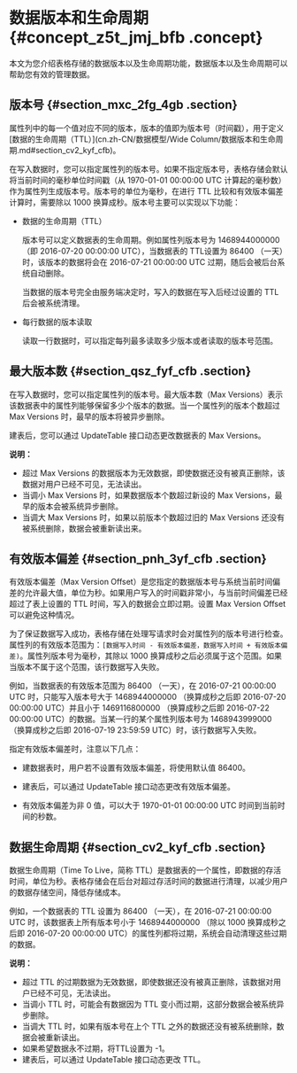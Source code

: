 # 数据版本和生命周期 {#concept_z5t_jmj_bfb .concept}

本文为您介绍表格存储的数据版本以及生命周期功能，数据版本以及生命周期可以帮助您有效的管理数据。

## 版本号 {#section_mxc_2fg_4gb .section}

属性列中的每一个值对应不同的版本，版本的值即为版本号（时间戳），用于定义[数据的生命周期（TTL）](cn.zh-CN/数据模型/Wide Column/数据版本和生命周期.md#section_cv2_kyf_cfb)。

在写入数据时，您可以指定属性列的版本号。如果不指定版本号，表格存储会默认将当前时间的毫秒单位时间戳（从 1970-01-01 00:00:00 UTC 计算起的毫秒数）作为属性列生成版本号。版本号的单位为毫秒，在进行 TTL 比较和有效版本偏差计算时，需要除以 1000 换算成秒。版本号主要可以实现以下功能：

-   数据的生命周期（TTL）

    版本号可以定义数据表的生命周期。例如属性列版本号为 1468944000000 （即 2016-07-20 00:00:00 UTC），当数据表的 TTL设置为 86400 （一天）时，该版本的数据将会在 2016-07-21 00:00:00 UTC 过期，随后会被后台系统自动删除。

    当数据的版本号完全由服务端决定时，写入的数据在写入后经过设置的 TTL 后会被系统清理。

-   每行数据的版本读取

    读取一行数据时，可以指定每列最多读取多少版本或者读取的版本号范围。


## 最大版本数 {#section_qsz_fyf_cfb .section}

在写入数据时，您可以指定属性列的版本号。最大版本数（Max Versions）表示该数据表中的属性列能够保留多少个版本的数据。当一个属性列的版本个数超过 Max Versions 时，最早的版本将被异步删除。

建表后，您可以通过 UpdateTable 接口动态更改数据表的 Max Versions。

**说明：** 

-   超过 Max Versions 的数据版本为无效数据，即使数据还没有被真正删除，该数据对用户已经不可见，无法读出。
-   当调小 Max Versions 时，如果数据版本个数超过新设的 Max Versions，最早的版本会被系统异步删除。
-   当调大 Max Versions 时，如果以前版本个数超过旧的 Max Versions 还没有被系统删除，数据会被重新读出来。

## 有效版本偏差 {#section_pnh_3yf_cfb .section}

有效版本偏差（Max Version Offset）是您指定的数据版本号与系统当前时间偏差的允许最大值，单位为秒。如果用户写入的时间戳非常小，与当前时间偏差已经超过了表上设置的 TTL 时间，写入的数据会立即过期。设置 Max Version Offset 可以避免这种情况。

为了保证数据写入成功，表格存储在处理写请求时会对属性列的版本号进行检查。属性列的有效版本范围为：`[数据写入时间 - 有效版本偏差，数据写入时间 + 有效版本偏差)`。属性列版本号为毫秒，其除以 1000 换算成秒之后必须属于这个范围。如果当版本不属于这个范围，该行数据写入失败。

例如，当数据表的有效版本范围为 86400 （一天），在 2016-07-21 00:00:00 UTC 时，只能写入版本号大于 1468944000000 （换算成秒之后即 2016-07-20 00:00:00 UTC）并且小于 1469116800000 （换算成秒之后即 2016-07-22 00:00:00 UTC）的数据。当某一行的某个属性列版本号为 1468943999000 （换算成秒之后即 2016-07-19 23:59:59 UTC）时，该行数据写入失败。

指定有效版本偏差时，注意以下几点：

-   建数据表时，用户若不设置有效版本偏差，将使用默认值 86400。

-   建表后，可以通过 UpdateTable 接口动态更改有效版本偏差。

-   有效版本偏差为非 0 值，可以大于 1970-01-01 00:00:00 UTC 时间到当前时间的秒数。


## 数据生命周期 {#section_cv2_kyf_cfb .section}

数据生命周期（Time To Live，简称 TTL）是数据表的一个属性，即数据的存活时间，单位为秒。表格存储会在后台对超过存活时间的数据进行清理，以减少用户的数据存储空间，降低存储成本。

例如，一个数据表的 TTL 设置为 86400 （一天），在 2016-07-21 00:00:00 UTC 时，该数据表上所有版本号小于 1468944000000 （除以 1000 换算成秒之后即 2016-07-20 00:00:00 UTC）的属性列都将过期，系统会自动清理这些过期的数据。

**说明：** 

-   超过 TTL 的过期数据为无效数据，即使数据还没有被真正删除，该数据对用户已经不可见，无法读出。
-   当调小 TTL 时，可能会有数据因为 TTL 变小而过期，这部分数据会被系统异步删除。
-   当调大 TTL 时，如果有版本号在上个 TTL 之外的数据还没有被系统删除，数据会被重新读出。
-   如果希望数据永不过期，将TTL设置为 -1。
-   建表后，可以通过 UpdateTable 接口动态更改 TTL。

